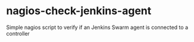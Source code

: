 # nagios-check-jenkins-agent
Simple nagios script to verify if an Jenkins Swarm agent is connected to a controller
